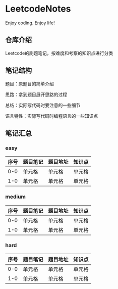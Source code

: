 # LeetcodeNotes
Enjoy coding. Enjoy life!
## 仓库介绍
Leetcode的刷题笔记，按难度和考察的知识点进行分类  

## 笔记结构
题目：原题目的简单介绍 

思路：拿到题目展开思路的过程  

总结：实际写代码时要注意的一些细节  

语言特性：实际写代码时编程语言的一些知识点  
## 笔记汇总
### easy
|  序号   | 题目笔记  |  题目地址  | 知识点  | 
|  ----   | ----      | ----       | ---- |
| 0-0     | 单元格    | 单元格     | 单元格 |
| 1-0     | 单元格    | 单元格     | 单元格 |

### medium
|  序号   | 题目笔记  |  题目地址  | 知识点  | 
|  ----  | ----      | ----      | ----  |
| 0-0    | 单元格     | 单元格 | 单元格 |
| 1-0    | 单元格     | 单元格 | 单元格 |

### hard
|  序号   | 题目笔记  |  题目地址  | 知识点  | 
|  ----   | ----     | ----       | ----  |
| 0-0     | 单元格   | 单元格      | 单元格 |
| 1-0     | 单元格    | 单元格     | 单元格 |
